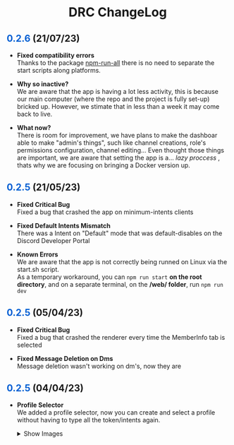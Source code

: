 <center>
<h1>DRC ChangeLog</h1>
</center>
<h2><span style="color:#005fd3">0.2.6</span> (21/07/23) </h2>
<ul>
    <li>
        <p>
        <b>Fixed compatibility errors</b>
        <br/>
        Thanks to the package <a href="https://www.npmjs.com/package/npm-run-all">npm-run-all</a> there is no need to separate the start scripts along platforms.
        </p>
    </li>
    <li>
        <p>
        <b>Why so inactive?</b>
        <br/>
        We are aware that the app is having a lot less activity, this is because our main computer (where the repo and the project is fully set-up) bricked up.
        However, we stimate that in less than a week it may come back to live.
        </p>
    </li>
    <li>
        <p>
        <b>What now?</b>
        <br/>
        There is room for improvement, we have plans to make the dashboar able to make "admin's things", such like channel creations, role's permissions configuration, channel editing...    
        Even thought those things are important, we are aware that setting the app is a... <i>lazy proccess</i> , thats why we are focusing on bringing a Docker version up.
        </p>
    </li>
</ul>

<h2><span style="color:#005fd3">0.2.5</span> (21/05/23) </h2>
<ul>
    <li>
        <p>
        <b>Fixed Critical Bug</b>
        <br/>
        Fixed a bug that crashed the app on minimum-intents clients
        </p>
    </li>
    <li>
        <p>
        <b>Fixed Default Intents Mismatch</b>
        <br/>
        There was a Intent on "Default" mode that was default-disables on the Discord Developer Portal
        </p>
    </li>
    <li>
        <p>
        <b>Known Errors</b>
        <br/>
        We are aware that the app is not correctly being runned on Linux via the start.sh script.<br/>
        As a temporary workaround, you can <code>npm run start</code> <b>on the root directory</b>, and on a separate terminal, on the <b>/web/ folder</b>, run <code>npm run dev</code>
        </p>
    </li>
</ul>


<h2><span style="color:#005fd3">0.2.5</span> (05/04/23) </h2>
<ul>
    <li>
        <p>
        <b>Fixed Critical Bug</b>
        <br/>
        Fixed a bug that crashed the renderer every time the MemberInfo tab is selected
        </p>
    </li>
    <li>
        <p>
        <b>Fixed Message Deletion on Dms</b>
        <br/>
        Message deletion wasn't working on dm's, now they are
        </p>
    </li>
</ul>

<h2><span style="color:#005fd3">0.2.5</span> (04/04/23) </h2>
<ul>
    <li>
        <p>
        <b>Profile Selector</b>
        <br/>
        We added a profile selector, now you can create and select a profile without having to type all the token/intents   again.
        </p>
        <details>
            <summary>Show Images</summary>
            <img src="https://i.imgur.com/yVE2TTu.png" />
            <img src="https://i.imgur.com/z9ZoEob.png" />
        </details>
    </li>
</ul>
